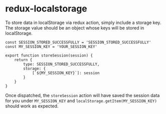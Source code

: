 # redux-localstorage

To store data in localStorage via redux action, simply include a storage key. The storage value should be an object whose keys will be stored in localStorage.

```
const SESSION_STORED_SUCCESSFULLY = 'SESSION_STORED_SUCCESSFULLY'
const MY_SESSION_KEY = 'YOUR_SESSION_KEY'

export function storeSession(session) {
    return {
        type: SESSION_STORED_SUCCESSFULLY,
        storage: {
            [`${MY_SESSION_KEY}`]: session
        }
    }
}
```

Once dispatched, the `storeSession` action will have saved the session data for you under `MY_SESSION_KEY` and `localStorage.getItem(MY_SESSION_KEY)` should work as expected.
